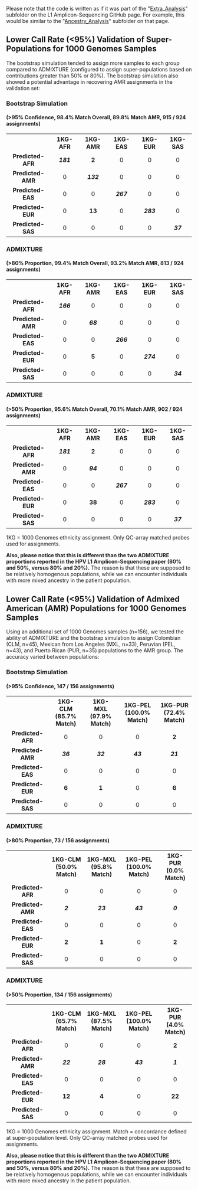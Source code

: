 Please note that the code is written as if it was part of the "[Extra_Analysis](https://github.com/cwarden45/HPV_type_paper-archived_samples/tree/master/Downstream_R_Code/Extra_Analysis)" subfolder on the L1 Amplicon-Sequencing GitHub page.  For example, this would be similar to the "[Ancestry_Analysis](https://github.com/cwarden45/HPV_type_paper-archived_samples/tree/master/Downstream_R_Code/Extra_Analysis/Ancestry_Analysis)" subfolder on that page.

Lower Call Rate (<95%) Validation of Super-Populations for 1000 Genomes Samples
-----------------

The bootstrap simulation tended to assign more samples to each group compared to ADMIXTURE (configured to assign super-populations based on contributions greater than 50% or 80%). The bootstrap simulation also showed a potential advantage in recovering AMR assignments in the validation set: 

### Bootstrap Simulation
#### (>95% Confidence, 98.4% Match Overall, 89.8% Match AMR, 915 / 924 assignments)

<table>
  <tbody>
    <tr>
	<th align="center"></th>
	<th align="center">1KG-AFR</th>
  <th align="center">1KG-AMR</th>
  <th align="center">1KG-EAS</th>
  <th align="center">1KG-EUR</th>
  <th align="center">1KG-SAS</th>
    </tr>
    <tr>
	<td align="center"><b>Predicted-AFR</b></td>
	<td align="center"><b><i>181</i></b></td>
	<td align="center"><b>2</b></td>
	<td align="center">0</td>
	<td align="center">0</td>
	<td align="center">0</td>
    </tr>
    <tr>
	<td align="center"><b>Predicted-AMR</b></td>
	<td align="center">0</td>
	<td align="center"><b><i>132</i></b></td>
	<td align="center">0</td>
	<td align="center">0</td>
	<td align="center">0</td>
    </tr>
    <tr>
	<td align="center"><b>Predicted-EAS</b></td>
	<td align="center">0</td>
	<td align="center">0</td>
	<td align="center"><b><i>267</i></b></td>
	<td align="center">0</td>
	<td align="center">0</td>
    </tr>
    <tr>
	<td align="center"><b>Predicted-EUR</b></td>
	<td align="center">0</td>
	<td align="center"><b>13</b></td>
	<td align="center">0</td>
	<td align="center"><b><i>283</i></b></td>
	<td align="center">0</td>
    </tr>
    <tr>
	<td align="center"><b>Predicted-SAS</b></td>
	<td align="center">0</td>
	<td align="center">0</td>
	<td align="center">0</td>
	 <td align="center">0</td>
	<td align="center"><b><i>37</i></b></td>
    </tr>
</tbody>
</table>

### ADMIXTURE
#### (>80% Proportion, 99.4% Match Overall, 93.2% Match AMR, 813 / 924 assignments)


<table>
  <tbody>
    <tr>
	<th align="center"></th>
	<th align="center">1KG-AFR</th>
  <th align="center">1KG-AMR</th>
  <th align="center">1KG-EAS</th>
  <th align="center">1KG-EUR</th>
  <th align="center">1KG-SAS</th>
    </tr>
    <tr>
	<td align="center"><b>Predicted-AFR</b></td>
	<td align="center"><b><i>166</i></b></td>
	<td align="center">0</td>
	<td align="center">0</td>
	<td align="center">0</td>
	<td align="center">0</td>
    </tr>
    <tr>
	<td align="center"><b>Predicted-AMR</b></td>
	<td align="center">0</td>
	<td align="center"><b><i>68</i></b></td>
	<td align="center">0</td>
	<td align="center">0</td>
	<td align="center">0</td>
    </tr>
    <tr>
	<td align="center"><b>Predicted-EAS</b></td>
	<td align="center">0</td>
	<td align="center">0</td>
	<td align="center"><b><i>266</i></b></td>
	<td align="center">0</td>
	<td align="center">0</td>
    </tr>
    <tr>
	<td align="center"><b>Predicted-EUR</b></td>
	<td align="center">0</td>
	<td align="center"><b>5</b></td>
	<td align="center">0</td>
	<td align="center"><b><i>274</i></b></td>
	<td align="center">0</td>
    </tr>
    <tr>
	<td align="center"><b>Predicted-SAS</b></td>
	<td align="center">0</td>
	<td align="center">0</td>
	<td align="center">0</td>
	 <td align="center">0</td>
	<td align="center"><b><i>34</i></b></td>
    </tr>
</tbody>
</table>

### ADMIXTURE
#### (>50% Proportion, 95.6% Match Overall, 70.1% Match AMR, 902 / 924 assignments)

<table>
  <tbody>
    <tr>
	<th align="center"></th>
	<th align="center">1KG-AFR</th>
  	<th align="center">1KG-AMR</th>
 	 <th align="center">1KG-EAS</th>
 	 <th align="center">1KG-EUR</th>
 	 <th align="center">1KG-SAS</th>
    </tr>
    <tr>
	<td align="center"><b>Predicted-AFR</b></td>
	<td align="center"><b><i>181</i></b></td>
	<td align="center"><b>2</b></td>
	<td align="center">0</td>
	<td align="center">0</td>
	<td align="center">0</td>
    </tr>
    <tr>
	<td align="center"><b>Predicted-AMR</b></td>
	<td align="center">0</td>
	<td align="center"><b><i>94</i></b></td>
	<td align="center">0</td>
	<td align="center">0</td>
	<td align="center">0</td>
    </tr>
    <tr>
	<td align="center"><b>Predicted-EAS</b></td>
	<td align="center">0</td>
	<td align="center">0</td>
	<td align="center"><b><i>267</i></b></td>
	<td align="center">0</td>
	<td align="center">0</td>
    </tr>
    <tr>
	<td align="center"><b>Predicted-EUR</b></td>
	<td align="center">0</td>
	<td align="center"><b>38</b></td>
	<td align="center">0</td>
	<td align="center"><b><i>283</i></b></td>
	<td align="center">0</td>
    </tr>
    <tr>
	<td align="center"><b>Predicted-SAS</b></td>
	<td align="center">0</td>
	<td align="center">0</td>
	<td align="center">0</td>
	 <td align="center">0</td>
	<td align="center"><b><i>37</i></b></td>
    </tr>
</tbody>
</table>

1KG = 1000 Genomes ethnicity assignment. Only QC-array matched probes used for assignments.

**Also, please notice that this is different than the two ADMIXTURE proportions reported in the HPV L1 Amplicon-Sequencing paper (80% and 50%, versus 80% and 20%).**  The reason is that these are supposed to be relatively homogenous populations, while we can encounter individuals with more mixed ancestry in the patient population.

Lower Call Rate (<95%) Validation of Admixed American (AMR) Populations for 1000 Genomes Samples
-----------------

Using an additional set of 1000 Genomes samples (n=156), we tested the ability of ADMIXTURE and the bootstrap simulation to assign Colombian (CLM, n=45), Mexican from Los Angeles (MXL, n=33), Peruvian (PEL, n=43), and Puerto Rican (PUR, n=35) populations to the AMR group.  The accuracy varied between populations:

### Bootstrap Simulation
#### (>95% Confidence, 147 / 156 assignments)

<table>
  <tbody>
    <tr>
	<th align="center"></th>
	 <th align="center">1KG-CLM</br>(85.7% Match)</th>
 	 <th align="center">1KG-MXL</br>(97.9% Match)</th>
 	 <th align="center">1KG-PEL</br>(100.0% Match)</th>
 	 <th align="center">1KG-PUR</br>(72.4% Match)</th>
    </tr>
    <tr>
	<td align="center"><b>Predicted-AFR</b></td>
	<td align="center">0</td>
	<td align="center">0</td>
	<td align="center">0</td>
	<td align="center"><b>2</b></td>
    </tr>
    <tr>
	<td align="center"><b>Predicted-AMR</b></td>
	<td align="center"><b><i>36</i></b></td>
	<td align="center"><b><i>32</i></b></td>
	<td align="center"><b><i>43</i></b></td>
	<td align="center"><b><i>21</i></b></td>
    </tr>
    <tr>
	<td align="center"><b>Predicted-EAS</b></td>
	<td align="center">0</td>
	<td align="center">0</td>
	<td align="center">0</td>
	<td align="center">0</td>
    </tr>
    <tr>
	<td align="center"><b>Predicted-EUR</b></td>
	<td align="center"><b>6</b></td>
	<td align="center"><b>1</b></td>
	<td align="center">0</td>
	<td align="center"><b>6</b></td>
    </tr>
    <tr>
	<td align="center"><b>Predicted-SAS</b></td>
	<td align="center">0</td>
	<td align="center">0</td>
	<td align="center">0</td>
	<td align="center">0</td>
    </tr>
</tbody>
</table>

### ADMIXTURE
#### (>80% Proportion, 73 / 156 assignments)

<table>
  <tbody>
    <tr>
	<th align="center"></th>
	 <th align="center">1KG-CLM</br>(50.0% Match)</th>
 	 <th align="center">1KG-MXL</br>(95.8% Match)</th>
 	 <th align="center">1KG-PEL</br>(100.0% Match)</th>
 	 <th align="center">1KG-PUR</br>(0.0% Match)</th>
    </tr>
    <tr>
	<td align="center"><b>Predicted-AFR</b></td>
	<td align="center">0</td>
	<td align="center">0</td>
	<td align="center">0</td>
	<td align="center">0</td>
    </tr>
    <tr>
	<td align="center"><b>Predicted-AMR</b></td>
	<td align="center"><b><i>2</i></b></td>
	<td align="center"><b><i>23</i></b></td>
	<td align="center"><b><i>43</i></b></td>
	<td align="center"><b><i>0</i></b></td>
    </tr>
    <tr>
	<td align="center"><b>Predicted-EAS</b></td>
	<td align="center">0</td>
	<td align="center">0</td>
	<td align="center">0</td>
	<td align="center">0</td>
    </tr>
    <tr>
	<td align="center"><b>Predicted-EUR</b></td>
	<td align="center"><b>2</b></td>
	<td align="center"><b>1</b></td>
	<td align="center">0</td>
	<td align="center"><b>2</b></td>
    </tr>
    <tr>
	<td align="center"><b>Predicted-SAS</b></td>
	<td align="center">0</td>
	<td align="center">0</td>
	<td align="center">0</td>
	<td align="center">0</td>
    </tr>
</tbody>
</table>

### ADMIXTURE
#### (>50% Proportion, 134 / 156 assignments)

<table>
  <tbody>
    <tr>
	<th align="center"></th>
	 <th align="center">1KG-CLM</br>(65.7% Match)</th>
 	 <th align="center">1KG-MXL</br>(87.5% Match)</th>
 	 <th align="center">1KG-PEL</br>(100.0% Match)</th>
 	 <th align="center">1KG-PUR</br>(4.0% Match)</th>
    </tr>
    <tr>
	<td align="center"><b>Predicted-AFR</b></td>
	<td align="center">0</td>
	<td align="center">0</td>
	<td align="center">0</td>
	<td align="center"><b>2</b></td>
    </tr>
    <tr>
	<td align="center"><b>Predicted-AMR</b></td>
	<td align="center"><b><i>22</i></b></td>
	<td align="center"><b><i>28</i></b></td>
	<td align="center"><b><i>43</i></b></td>
	<td align="center"><b><i>1</i></b></td>
    </tr>
    <tr>
	<td align="center"><b>Predicted-EAS</b></td>
	<td align="center">0</td>
	<td align="center">0</td>
	<td align="center">0</td>
	<td align="center">0</td>
    </tr>
    <tr>
	<td align="center"><b>Predicted-EUR</b></td>
	<td align="center"><b>12</b></td>
	<td align="center"><b>4</b></td>
	<td align="center">0</td>
	<td align="center"><b>22</b></td>
    </tr>
    <tr>
	<td align="center"><b>Predicted-SAS</b></td>
	<td align="center">0</td>
	<td align="center">0</td>
	<td align="center">0</td>
	<td align="center">0</td>
    </tr>
</tbody>
</table>

1KG = 1000 Genomes ethnicity assignment. Match = concordance defined at super-population level.  Only QC-array matched probes used for assignments.

**Also, please notice that this is different than the two ADMIXTURE proportions reported in the HPV L1 Amplicon-Sequencing paper (80% and 50%, versus 80% and 20%).**  The reason is that these are supposed to be relatively homogenous populations, while we can encounter individuals with more mixed ancestry in the patient population.
